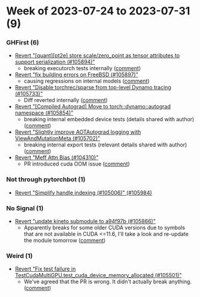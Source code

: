 # Week of 2023-07-24 to 2023-07-31 (9)

### GHFirst (6)

- [Revert "[quant][pt2e] store scale/zero_point as tensor attributes to support serialization (#105894)"](https://github.com/pytorch/pytorch/commit/93b2036bef1379e33fa4701968fd0b0564f5406e)
  - breaking executorch tests internally ([comment](https://github.com/pytorch/pytorch/pull/105894#issuecomment-1654831950))
- [Revert "fix building errors on FreeBSD (#105897)"](https://github.com/pytorch/pytorch/commit/076781ba9b46f64eebfc320dc4abd448b1aece0b)
  - causing regressions on internal models ([comment](https://github.com/pytorch/pytorch/pull/105897#issuecomment-1652840218))
- [Revert "Disable torchrec/sparse from top-level Dynamo tracing (#105733)"](https://github.com/pytorch/pytorch/commit/6dd4b99ec241dcdad0c57f75fe3c068b6d68de17)
  - Diff reverted internally ([comment](https://github.com/pytorch/pytorch/pull/105733#issuecomment-1650931609))
- [Revert "[Compiled Autograd] Move to torch::dynamo::autograd namespace (#105854)"](https://github.com/pytorch/pytorch/commit/e60af5c8e4423fc50c93940b2e585792ba305438)
  - breaking internal embedded device tests (details shared with author) ([comment](https://github.com/pytorch/pytorch/pull/105854#issuecomment-1650559375))
- [Revert "Slightly improve AOTAutograd logging with ViewAndMutationMeta (#105702)"](https://github.com/pytorch/pytorch/commit/48cd8e29c1c41453a96adee543383b9d9003457e)
  - breaking internal export tests (relevant details shared with author) ([comment](https://github.com/pytorch/pytorch/pull/105702#issuecomment-1650492077))
- [Revert "Meff Attn Bias  (#104310)"](https://github.com/pytorch/pytorch/commit/340ec1f46042d90f5312bd80ee9a4478920f663e)
  - PR introduced cuda OOM issue ([comment](https://github.com/pytorch/pytorch/pull/104310#issuecomment-1650171538))

### Not through pytorchbot (1)

- [Revert "Simplify handle indexing (#105006)" (#105984)](https://github.com/pytorch/pytorch/commit/a9a3c456495ccddff55e088ebf395c599db62d12)

### No Signal (1)

- [Revert "update kineto submodule to a94f97b (#105866)"](https://github.com/pytorch/pytorch/commit/c5f6c2de15ebd389d0346dd1eddaa552e13dfb77)
  - Apparently breaks for some older CUDA versions due to symbols that are not available in CUDA <=11.6, I'll take a look and re-update the module tomorrow ([comment](https://github.com/pytorch/pytorch/pull/105866#issuecomment-1652836973))

### Weird (1)

- [Revert "Fix test failure in TestCudaMultiGPU.test_cuda_device_memory_allocated (#105501)"](https://github.com/pytorch/pytorch/commit/16005852192a3c0d0bb50ae0c447581dcdfd0657)
  - We've agreed that the PR is wrong. It didn't actually break anything. ([comment](https://github.com/pytorch/pytorch/pull/105501#issuecomment-1648005842))
